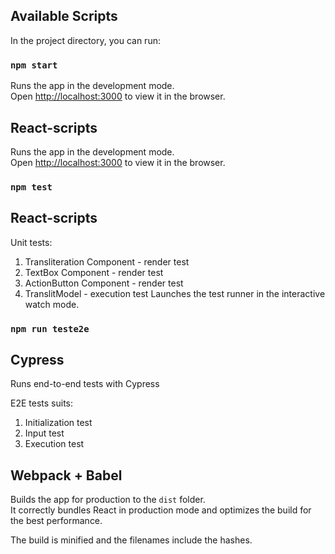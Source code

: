 ## Available Scripts

In the project directory, you can run:

### `npm start`

Runs the app in the development mode.<br />
Open [http://localhost:3000](http://localhost:3000) to view it in the browser.

## React-scripts

Runs the app in the development mode.<br />
Open [http://localhost:3000](http://localhost:3000) to view it in the browser.

### `npm test`

## React-scripts

Unit tests:
1) Transliteration Component - render test 
2) TextBox Component - render test 
3) ActionButton Component - render test 
4) TranslitModel - execution test 
Launches the test runner in the interactive watch mode.<br />

### `npm run teste2e`

## Cypress

Runs end-to-end tests with Cypress

E2E tests suits:
1) Initialization test
2) Input test
3) Execution test

## Webpack + Babel 

Builds the app for production to the `dist` folder.<br />
It correctly bundles React in production mode and optimizes the build for the best performance.

The build is minified and the filenames include the hashes.<br />

